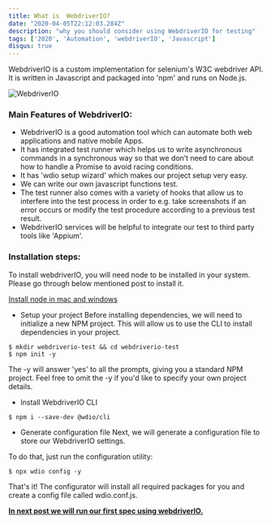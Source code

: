 ```yaml
---
title: What is  WebdriverIO?
date: "2020-04-05T22:12:03.284Z"
description: "why you should consider using WebdriverIO for testing"
tags: ['2020', 'Automation', 'webdriverIO', 'Javascript']
disqus: true
---
```

WebdriverIO is a custom implementation for selenium's W3C webdriver API. It is written in Javascript and packaged into 'npm' and runs on Node.js.

![WebdriverIO](https://i2.wp.com/grantnorwood.com/app/uploads/2017/07/webdriver-io-logo.png?w=1680&ssl=1)

### Main Features of WebdriverIO:
- WebdriverIO is a good automation tool which can automate both web applications and native mobile Apps.
- It has integrated test runner which helps us to write asynchronous commands in a synchronous way so that we don’t need to care about how to handle a Promise to avoid racing conditions.
- It has 'wdio setup wizard' which makes our project setup very easy.
- We can write our own javascript functions test.
- The test runner also comes with a variety of hooks that allow us to interfere into the test process in order to e.g. take screenshots if an error occurs or modify the test procedure according to a previous test result.
- WebdriverIO services will be helpful to integrate our test to third party tools like 'Appium'.

### Installation steps:

To install webdriverIO, you will need node to be installed in your system. Please go through below mentioned post to install it.

[Install node in mac and windows](https://nishantranjan.in/Install%20nodes/)

- Setup your project
Before installing dependencies, we will need to initialize a new NPM project. This will allow us to use the CLI to install dependencies in your project.
```
$ mkdir webdriverio-test && cd webdriverio-test
$ npm init -y
```
The -y will answer 'yes' to all the prompts, giving you a standard NPM project. Feel free to omit the -y if you'd like to specify your own project details.

- Install WebdriverIO CLI
```
$ npm i --save-dev @wdio/cli
```

- Generate configuration file
Next, we will generate a configuration file to store our WebdriverIO settings.

To do that, just run the configuration utility:
```
$ npx wdio config -y
```
That's it! The configurator will install all required packages for you and create a config file called wdio.conf.js.

[**In next post we will run our first spec using webdriverIO.**](https://nishantranjan.in/run%20test%20in%20webdriverIO/)
